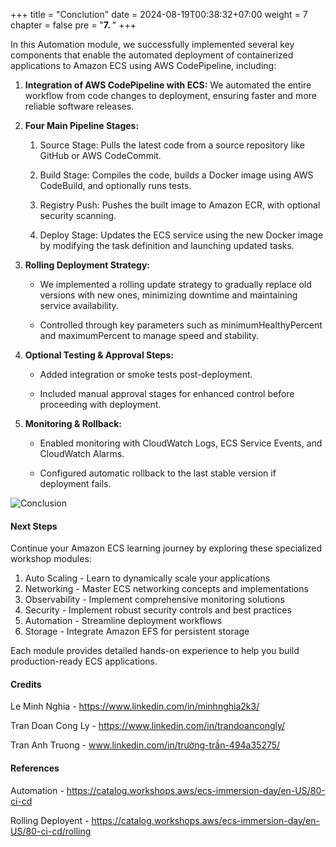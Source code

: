 +++
title = "Conclution"
date = 2024-08-19T00:38:32+07:00
weight = 7
chapter = false
pre = "<b>7. </b>"
+++

In this Automation module, we successfully implemented several key components that enable the automated deployment of containerized applications to Amazon ECS using AWS CodePipeline, including:

1. **Integration of AWS CodePipeline with ECS:** We automated the entire workflow from code changes to deployment, ensuring faster and more reliable software releases.

2. **Four Main Pipeline Stages:**

   1. Source Stage: Pulls the latest code from a source repository like GitHub or AWS CodeCommit.

   2. Build Stage: Compiles the code, builds a Docker image using AWS CodeBuild, and optionally runs tests.

   3. Registry Push: Pushes the built image to Amazon ECR, with optional security scanning.

   4. Deploy Stage: Updates the ECS service using the new Docker image by modifying the task definition and launching updated tasks.

3. **Rolling Deployment Strategy:**

   - We implemented a rolling update strategy to gradually replace old versions with new ones, minimizing downtime and maintaining service availability.

   - Controlled through key parameters such as minimumHealthyPercent and maximumPercent to manage speed and stability.

4. **Optional Testing & Approval Steps:**

   - Added integration or smoke tests post-deployment.

   - Included manual approval stages for enhanced control before proceeding with deployment.

5. **Monitoring & Rollback:**

   - Enabled monitoring with CloudWatch Logs, ECS Service Events, and CloudWatch Alarms.

   - Configured automatic rollback to the last stable version if deployment fails.

![Conclusion](/images/7/7-1.png?width=90pc)

#### Next Steps

Continue your Amazon ECS learning journey by exploring these specialized workshop modules:

1. Auto Scaling - Learn to dynamically scale your applications
2. Networking - Master ECS networking concepts and implementations
3. Observability - Implement comprehensive monitoring solutions
4. Security - Implement robust security controls and best practices
5. Automation - Streamline deployment workflows
6. Storage - Integrate Amazon EFS for persistent storage

Each module provides detailed hands-on experience to help you build production-ready ECS applications.

#### Credits

Le Minh Nghia - https://www.linkedin.com/in/minhnghia2k3/

Tran Doan Cong Ly - https://www.linkedin.com/in/trandoancongly/

Tran Anh Truong - www.linkedin.com/in/trường-trần-494a35275/

#### References

Automation - https://catalog.workshops.aws/ecs-immersion-day/en-US/80-ci-cd

Rolling Deployent - https://catalog.workshops.aws/ecs-immersion-day/en-US/80-ci-cd/rolling
